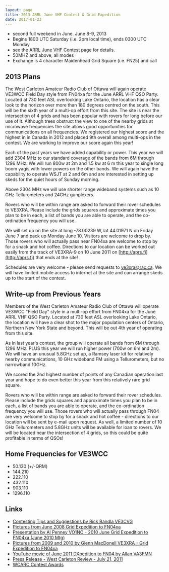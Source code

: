 ```yaml
---
layout: page
title: 2013 ARRL June VHF Contest & Grid Expedition
date: 2017-01-23
---
```


* second full weekend in June. June 8-9, 2013
* Begins 1800 UTC Saturday (i.e. 2pm local time), ends 0300 UTC Monday
* see the [ARRL June VHF Contest](http://www.arrl.org/june-vhf) page for details.
* 50MHZ and above, all modes
* Exchange is 4 character Maidenhead Grid Square (i.e. FN25) and call

## 2013 Plans

The West Carleton Amateur Radio Club of Ottawa will again operate VE3WCC Field Day style from FN04xa for the June ARRL VHF QSO Party.  Located
at 730 feet ASL overlooking Lake Ontario, the location has a clear look to the horizon over more than 180 degrees centred on the south. This
will be the sixth year of a multi-op effort from this site.  The site is near the intersection of 4 grids and has been popular with rovers for
long before our use of it.  Although trees obstruct the view to one of the nearby grids at microwave frequencies the site allows good
opportunities for communications on all frequencies.  We registered our highest score and the highest in in Canada in 2012 and placed 9th
overall among multi-ops in the contest.  We are working to improve our score again this year!

Each of the past years we have added capability or power.  This year we will add 2304 MHz to our standard coverage of the bands from 6M
through 1296 MHz.  We will run 800w at 2m and 1.5 kw at 6 m this year to single long boom yagis with lower powers on the other bands.  We will
again have the capability to operate WSJT at 2 and 6m and are interested in setting up skeds for the quiet hours of Sunday morning.

Above 2304 MHz we will use shorter range wideband systems such as 10 GHz Tellurometers and 24GHz gunplexers.

Rovers who will be within range are asked to forward their rover schedules to VE3XRA.  Please include the grids squares and approximate times
you plan to be in each, a list of bands you are able to operate, and the co-ordination frequency you will use.

We will set up on the site at long -78.00239 W, lat 44.01971 N on Friday June 7 and pack up Monday June 10.  Visitors are welcome to drop by.
Those rovers who will actually pass near FN04xa are welcome to stop by for a snack and hot coffee.  Directions to our location can be worked
out easily from the track of VE3XRA-9 on 10 June 2011 on [http://aprs.fi](http://aprs.fi) that ends at the site!

Schedules are very welcome - please send requests to [ve3xra@rac.ca](mailto:ve3xra@rac.ca).   We will have limited mobile access to internet at the site and can
arrange skeds up to the start of the contest.

## Write-up from Previous Years

Members of the West Carleton Amateur Radio Club of Ottawa will operate VE3WCC "Field Day" style in a multi-op effort from FN04xa for the June ARRL VHF QSO Party.  Located at 730 feet ASL overlooking Lake Ontario, the location will have a clear shot to the major population centers of Ontario, Northern New York State and beyond. This will be out 4th year of operating from this site.

As in last year's contest, the group will operate all bands from 6M through 1296 MHz. PLUS this year we will run higher power (700w on 6m and 2m).  We will have an unusual 5.8GHz set up, a Ramsey laser kit for relatively nearby communications,  10 GHz wideband FM using a Tellurometers, but no narrowband 10GHz.

We scored the 2nd highest number of points of any Canadian operation last year and hope to do even better this year from this relatively rare grid square.

Rovers who will be within range are asked to forward their rover schedules.  Please include the grids squares and approximate times you plan to be in each, a list of bands you are able to operate, and the co-ordination frequency you will use.  Those rovers who will actually pass through FN04 are very welcome to stop by for a snack and hot coffee - directions to our location will be sent by e-mail upon request.  As well, a limited number of 10 GHz Tellurometers and 5.8GHz units will be available for loan to rovers.  We will be located near the intersection of 4 grids, so this could be quite profitable in terms of QSOs!

## Home Frequencies for VE3WCC

* 50.130 (+/-QRM)
* 144.210
* 222.110
* 432.110
* 903.110
* 1296.110

## Links

* [Contesting Tips and Suggestions by Rick Bandla VE3CVG](contesting101.html)
* [Pictures from June 2008 Grid Expedition to FN04xa](gridexfn04200806/gridex_to_fn04.html)
* [Presentation by Al Penney VO1NO - 2010 June Grid Expedition to FN04xa (June 2010 Mtg)](presentations/wcc_grid_expedition_fn04_by_vo1no_201006_minimizer.ppt)
* [Pictures from 2009 and 2010 by Glenn MacDonell VE3XRA - Grid Expedition to FN04xa](http://ve3xra.fronthouse.ca/)
* [YouTube movie of June 2011 DXpedition to FN04 by Allan VA3FMN](http://www.youtube.com/watch?v=xmpNC0witLI)
* [Press Release - West Carleton Review - July 21, 2011](news/press1.html)
* [WCARC Contest Awards](awards/award1.html)
